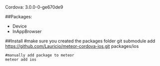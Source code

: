 Cordova: 3.0.0-0-ge670de9

##Packages:
  - Device
  - InAppBrowser

##Install
    #make sure you created the packages folder
    git submodule add https://github.com/Lauricio/meteor-cordova-ios.git packages/ios
    
    #manually add package to meteor
    meteor add ios